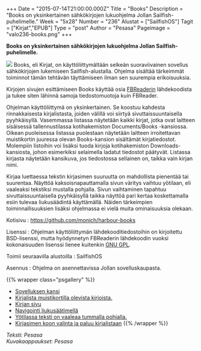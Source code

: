 +++
Date = "2015-07-14T21:00:00.000Z"
Title = "Books"
Description = "Books on yksinkertainen sähkökirjojen lukuohjelma Jollan Sailfish-puhelimelle."
Week = "5x28"
Number = "236"
Alustat = ["SailfishOS"]
Tagit = ["Kirjat","EPUB"]
Type = "post"
Author = "Pesasa"
Pageimage = "valo236-books.png"
+++


**Books on yksinkertainen sähkökirjojen lukuohjelma Jollan
Sailfish-puhelimelle.**

![ ](/images/valo236-books.png "fig:valo236-books.png")
Books, eli Kirjat, on käyttöliittymältään selkeän suoraviivainen
sovellus sähkökirjojen lukemiseen Sailfish-alustalla. Ohjelma sisältää
tärkeimmät toiminnot tämän tehtävän täyttämiseen ilman sen suurempia
erikoisuuksia.

Kirjojen sivujen esittämiseen Books käyttää osia
[FBReaderin](FBReader) lähdekoodista ja tukee siten lähinnä samoja
tiedostomuotoja kuin FBReader.

Ohjelman käyttöliittymä on yksinkertainen. Se koostuu kahdesta
rinnakkaisesta kirjalistasta, joiden välillä voi siirtyä
sivuttaissuuntaisella pyyhkäisyllä. Vasemmassa listassa näytetään
kaikki kirjat, jotka ovat laitteen sisäisessä tallennustilassa
kotihakemiston Documents/Books -kansiossa. Oikean puoleisessa listassa
puolestaan näytetään laitteen irroitettavan muistikortin juuressa
olevan Books-kansion sisältämät kirjatiedostot. Molempiin listoihin
voi lisäksi tuoda kirjoja kotihakemiston Downloads-kansiosta, johon
esimerkiksi selaimella ladatut tiedostot päätyvät. Listassa kirjasta
näytetään kansikuva, jos tiedostossa sellainen on, taikka vain kirjan
nimi.

Kirjaa luettaessa tekstin kirjasimen suuruutta on mahdollista
pienentää tai suurentaa. Näyttöä kaksoisnapauttamalla sivun väritys
vaihtuu yötilaan, eli vaaleaksi tekstiksi mustalla pohjalla. Sivun
vaihtaminen tapahtuu sivuttaissuuntaisella pyyhkäisyllä taikka näyttöä
pari kertaa koskettamalla esiin tulevaa liukusäädintä käyttämällä.
Näiden tärkeimpien toiminnallisuuksien lisäksi ohjelmassa ei vielä muita ominaisuuksia
olekaan.

Kotisivu
:   <https://github.com/monich/harbour-books>

Lisenssi
:   Ohjelman käyttöliittymän lähdekooditiedostoihin on kirjoitettu BSD-lisenssi,
    mutta hyödynnetyn FBReaderin lähdekoodin vuoksi kokonaisuuden lisenssi lienee
    kuitenkin [GNU GPL](GNU_GPL).

Toimii seuraavilla alustoilla
:   SailfishOS

Asennus
:   Ohjelma on asennettavissa Jollan sovelluskaupasta.

{{% wrapper class="psgallery" %}}
-   [Sovelluksen kansi](/images/books-1.jpg)
-   [Kirjalista muistikortilla olevista kirjoista.](/images/books-2.jpg)
-   [Kirjan sivu](/images/books-3.jpg)
-   [Navigointi liukusäätimellä](/images/books-4.jpg)
-   [Yötilassa teksti on vaaleaa tummalla pohjalla.](/images/books-5.jpg)
-   [Kirjasimen koon valinta ja paluu kirjalistaan](/images/books-6.jpg)
{{% /wrapper %}}

*Teksti: Pesasa* <br />
*Kuvakaappaukset: Pesasa*


